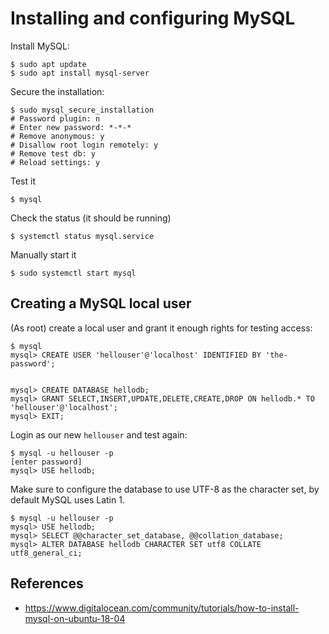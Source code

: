 # Installing and configuring MySQL

Install MySQL:

```
$ sudo apt update
$ sudo apt install mysql-server
```

Secure the installation:

```
$ sudo mysql_secure_installation
# Password plugin: n
# Enter new password: *-*-*
# Remove anonymous: y
# Disallow root login remotely: y
# Remove test db: y
# Reload settings: y
```

Test it

```
$ mysql
```


Check the status (it should be running)

```
$ systemctl status mysql.service
```


Manually start it

```
$ sudo systemctl start mysql
```


## Creating a MySQL local user

(As root) create a local user and grant it enough rights for testing access:

```
$ mysql 
mysql> CREATE USER 'hellouser'@'localhost' IDENTIFIED BY 'the-password';


mysql> CREATE DATABASE hellodb;
mysql> GRANT SELECT,INSERT,UPDATE,DELETE,CREATE,DROP ON hellodb.* TO 'hellouser'@'localhost';
mysql> EXIT;
```

Login as our new `hellouser` and test again:

```
$ mysql -u hellouser -p
[enter password]
mysql> USE hellodb;
```

Make sure to configure the database to use UTF-8 as the character set, by default MySQL uses Latin 1.

```
$ mysql -u hellouser -p
mysql> USE hellodb;
mysql> SELECT @@character_set_database, @@collation_database;
mysql> ALTER DATABASE hellodb CHARACTER SET utf8 COLLATE utf8_general_ci;
```


## References
* https://www.digitalocean.com/community/tutorials/how-to-install-mysql-on-ubuntu-18-04

